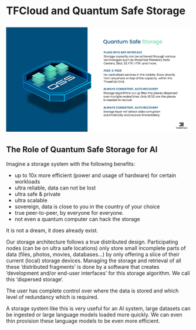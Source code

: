 <h1>TFCloud and Quantum Safe Storage

![image alt text](img/techvision_5.png)

## The Role of Quantum Safe Storage for AI

Imagine a storage system with the following benefits:

* up to 10x more efficient (power and usage of hardware) for certain workloads
* ultra reliable, data can not be lost
* ultra safe & private
* ultra scalable
* sovereign, data is close to you in the country of your choice
* true peer-to-peer, by everyone for everyone.
* not even a quantum computer can hack the storage

It is not a dream, it does already exist.

Our storage architecture follows a true distributed design. Participating nodes (can be on ultra safe locations) only store small incomplete parts of data (files, photos, movies, databases…) by only offering a slice of their current (local) storage devices. Managing the storage and retrieval of all these ‘distributed fragments’ is done by a software that creates ‘development and/or end-user interfaces’ for this storage algorithm. We call this ‘dispersed storage‘.

The user has complete control over where the data is stored and which level of redundancy which is required.

A storage system like this is very useful for an AI system, large datasets can be ingested or large language models loaded more quickly. We can even thin provision these language models to be even more efficient.

